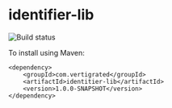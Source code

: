 identifier-lib
========================

![Build status](https://travis-ci.com/jarrodhroberson/identifier-lib.svg?branch=master)


To install using Maven:

```
<dependency>
    <groupId>com.vertigrated</groupId>
    <artifactId>identitier-lib</artifactId>
    <version>1.0.0-SNAPSHOT</version>
</dependency>
```

